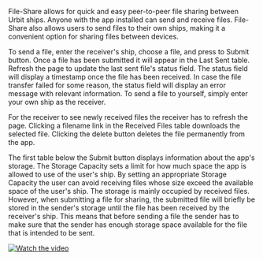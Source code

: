 File-Share allows for quick and easy peer-to-peer file sharing between Urbit ships. Anyone with the app installed can send and receive files. File-Share also allows users to send files to their own ships, making it a convenient option for sharing files between devices.

To send a file, enter the receiver's ship, choose a file, and press to Submit button. Once a file has been submitted it will appear in the Last Sent table. Refresh the page to update the last sent file's status field. The status field will display a timestamp once the file has been received. In case the file transfer failed for some reason, the status field will display an error message with relevant information. To send a file to yourself, simply enter your own ship as the receiver.

For the receiver to see newly received files the receiver has to refresh the page. Clicking a filename link in the Received Files table downloads the selected file. Clicking the delete button deletes the file permanently from the app.

The first table below the Submit button displays information about the app's storage. The Storage Capacity sets a limit for how much space the app is allowed to use of the user's ship. By setting an appropriate Storage Capacity the user can avoid receiving files whose size exceed the available space of the user's ship. The storage is mainly occupied by received files. However, when submitting a file for sharing, the submitted file will briefly be stored in the sender's storage until the file has been received by the receiver's ship. This means that before sending a file the sender has to make sure that the sender has enough storage space available for the file that is intended to be sent.

[![Watch the video](https://img.youtube.com/vi/h3rUraxyEY0/default.jpg)](https://www.youtube.com/watch?v=h3rUraxyEY0)
